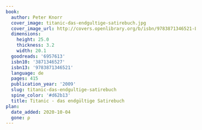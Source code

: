 ```yaml
---
book:
  author: Peter Knorr
  cover_image: titanic-das-endgultige-satirebuch.jpg
  cover_image_url: http://covers.openlibrary.org/b/isbn/9783871346521-L.jpg
  dimensions:
    height: 25.0
    thickness: 3.2
    width: 20.1
  goodreads: '6957613'
  isbn10: '3871346527'
  isbn13: '9783871346521'
  language: de
  pages: 415
  publication_year: '2009'
  slug: titanic-das-endgultige-satirebuch
  spine_color: '#d62b13'
  title: Titanic - das endgültige Satirebuch
plan:
  date_added: 2020-10-04
  gone: ρ
---
```

